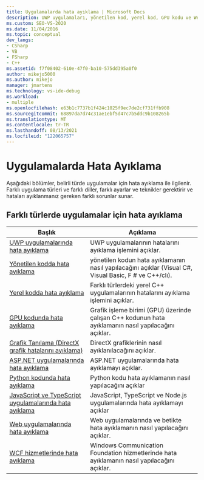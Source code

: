 ```yaml
---
title: Uygulamalarda hata ayıklama | Microsoft Docs
description: UWP uygulamaları, yönetilen kod, yerel kod, GPU kodu ve Web apps gibi farklı türlerde uygulamalar için Visual Studio hata ayıklamayı nasıl kullanacağınızı anlayın.
ms.custom: SEO-VS-2020
ms.date: 11/04/2016
ms.topic: conceptual
dev_langs:
- CSharp
- VB
- FSharp
- C++
ms.assetid: f7f08402-610e-47f0-ba10-575dd395a0f0
author: mikejo5000
ms.author: mikejo
manager: jmartens
ms.technology: vs-ide-debug
ms.workload:
- multiple
ms.openlocfilehash: e63b1c7737b1f424c1025f9ec7de2cf731ffb908
ms.sourcegitcommit: 68897da7d74c31ae1ebf5d47c7b5ddc9b108265b
ms.translationtype: MT
ms.contentlocale: tr-TR
ms.lasthandoff: 08/13/2021
ms.locfileid: "122065757"
---
```

# <a name="debugging-applications"></a>Uygulamalarda Hata Ayıklama
Aşağıdaki bölümler, belirli türde uygulamalar için hata ayıklama ile ilgilenir. Farklı uygulama türleri ve farklı diller, farklı ayarlar ve teknikler gerektirir ve hataları ayıklanmanız gereken farklı sorunlar sunar.

## <a name="debugging-for-different-types-of-applications"></a>Farklı türlerde uygulamalar için hata ayıklama

|Başlık|Açıklama|
|-|-|
|[UWP uygulamalarında hata ayıklama](../debugger/debugging-windows-store-and-windows-universal-apps.md)|UWP uygulamalarının hatalarını ayıklama işlemini açıklar.|
|[Yönetilen kodda hata ayıklama](../debugger/debugging-managed-code.md)|yönetilen kodun hata ayıklamanın nasıl yapılacağını açıklar (Visual C#, Visual Basic, F # ve C++/clı).|
|[Yerel kodda hata ayıklama](../debugger/debugging-native-code.md)|Farklı türlerdeki yerel C++ uygulamalarının hatalarını ayıklama işlemini açıklar.|
|[GPU kodunda hata ayıklama](../debugger/debugging-gpu-code.md)|Grafik işleme birimi (GPU) üzerinde çalışan C++ kodunun hata ayıklamanın nasıl yapılacağını açıklar.|
|[Grafik Tanılama (DirectX grafik hatalarını ayıklama)](graphics/visual-studio-graphics-diagnostics.md)|DirectX grafiklerinin nasıl ayıklanılacağını açıklar.|
|[ASP.NET uygulamalarında hata ayıklama](../debugger/how-to-enable-debugging-for-aspnet-applications.md)|ASP.NET uygulamalarında hata ayıklamayı açıklar.|
|[Python kodunda hata ayıklama](../python/tutorial-working-with-python-in-visual-studio-step-04-debugging.md)|Python kodu hata ayıklamanın nasıl yapılacağını açıklar|
|[JavaScript ve TypeScript uygulamalarında hata ayıklama](../javascript/debug-nodejs.md)|JavaScript, TypeScript ve Node.js uygulamalarında hata ayıklamayı açıklar|
|[Web uygulamalarında hata ayıklama](../debugger/debugging-web-applications.md)|Web uygulamalarında ve betikte hata ayıklamanın nasıl yapılacağını açıklar.|
|[WCF hizmetlerinde hata ayıklama](../debugger/debugging-wcf-services.md)|Windows Communication Foundation hizmetlerinde hata ayıklamanın nasıl yapılacağını açıklar.|
